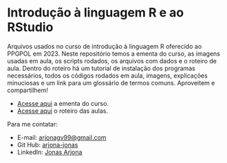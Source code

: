 # Introdução à linguagem R e ao RStudio
Arquivos usados no curso de introdução à linguagem R oferecido ao PPGPOL em 2023. Neste repositório temos a ementa do curso, as imagens usadas em aula, os scripts rodados, os arquivos com dados e o roteiro de aula. Dentro do roteiro há um tutorial de instalação dos programas necessários, todos os códigos rodados em aula, imagens, explicações minuciosas e um link para um glossário de termos comuns. Aproveitem e compartilhem!

* [Acesse aqui](https://github.com/arjona-jonas/curso-r-pos-grad/blob/main/introducao-linguagem-r-ementa.pdf) a ementa do curso.
* [Acesse aqui]() o roteiro das aulas.

Para me contatar:

* E-mail: arjonagv99@gmail.com
* Git Hub: [arjona-jonas](https://github.com/arjona-jonas)
* LinkedIn: [Jonas Arjona](https://www.linkedin.com/in/jonas-arjona/)
